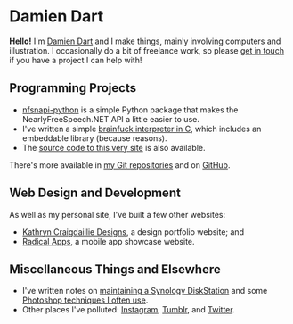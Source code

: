 Damien Dart
===========

**Hello!** I'm [Damien Dart][1] and I make things, mainly involving
computers and illustration. I occasionally do a bit of freelance
work, so please [get in touch][2] if you have a project I can help with!

[1]: </>
[2]: <mailto:damiendart@pobox.com>


## Programming Projects

  - [nfsnapi-python][2] is a simple Python package that makes the
    NearlyFreeSpeech.NET API a little easier to use.
  - I've written a simple [brainfuck interpreter in C][3], which
    includes an embeddable library (because reasons).
  - The [source code to this very site][4] is also available.

[2]: <https://pypi.python.org/pypi/nfsnapi>
[3]: </git/?p=brainfuck.git>
[4]: </git/?p=robotinaponcho.git>

There's more available in [my Git repositories][5] and on [GitHub][6].

[5]: </git/>
[6]: <https://github.com/damiendart>


## Web Design and Development

As well as my personal site, I've built a few other websites:

  - [Kathryn Craigdaillie Designs][7], a design portfolio website; and
  - [Radical Apps][8], a mobile app showcase website.

[7]: <http://www.kathryncraigdaillie.co.uk>
[8]: <http://www.radicalapps.co.uk>


## Miscellaneous Things and Elsewhere

  - I've written notes on [maintaining a Synology DiskStation][9] and
    some [Photoshop techniques I often use][10].
  - Other places I've polluted: [Instagram][11], [Tumblr][12], and
    [Twitter][13].

[9]: </crap/synology-notes.html>
[10]: </crap/synology-notes.html>
[11]: <https://instagram.com/damiendart>
[12]: <http://blog.robotinaponcho.net>
[13]: <https://twitter.com/damiendart>
